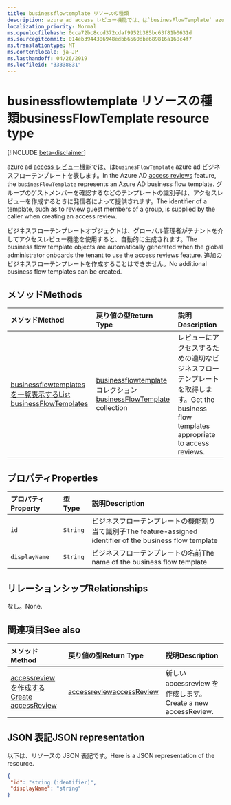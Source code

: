 ```yaml
---
title: businessflowtemplate リソースの種類
description: azure ad access レビュー機能では、は`businesFlowTemplate` azure ad ビジネスフローテンプレートを表します。 グループのゲストメンバーを確認するなどのテンプレートの識別子は、アクセスレビューを作成するときに発信者によって提供されます。
localization_priority: Normal
ms.openlocfilehash: 0cca72bc8ccd372cdaf9952b385bc63f81b0631d
ms.sourcegitcommit: 014eb3944306948edbb6560dbe689816a168c4f7
ms.translationtype: MT
ms.contentlocale: ja-JP
ms.lasthandoff: 04/26/2019
ms.locfileid: "33338831"
---
```

# <a name="businessflowtemplate-resource-type"></a><span data-ttu-id="f2c6c-104">businessflowtemplate リソースの種類</span><span class="sxs-lookup"><span data-stu-id="f2c6c-104">businessFlowTemplate resource type</span></span>

[!INCLUDE [beta-disclaimer](../../includes/beta-disclaimer.md)]

<span data-ttu-id="f2c6c-105">azure ad [access レビュー](accessreviews-root.md)機能では、は`businesFlowTemplate` azure ad ビジネスフローテンプレートを表します。</span><span class="sxs-lookup"><span data-stu-id="f2c6c-105">In the Azure AD [access reviews](accessreviews-root.md) feature, the `businesFlowTemplate` represents an Azure AD business flow template.</span></span> <span data-ttu-id="f2c6c-106">グループのゲストメンバーを確認するなどのテンプレートの識別子は、アクセスレビューを作成するときに発信者によって提供されます。</span><span class="sxs-lookup"><span data-stu-id="f2c6c-106">The identifier of a template, such as to review guest members of a group, is supplied by the caller when creating an access review.</span></span>

<span data-ttu-id="f2c6c-107">ビジネスフローテンプレートオブジェクトは、グローバル管理者がテナントを介してアクセスレビュー機能を使用すると、自動的に生成されます。</span><span class="sxs-lookup"><span data-stu-id="f2c6c-107">The business flow template objects are automatically generated when the global administrator onboards the tenant to use the access reviews feature.</span></span>  <span data-ttu-id="f2c6c-108">追加のビジネスフローテンプレートを作成することはできません。</span><span class="sxs-lookup"><span data-stu-id="f2c6c-108">No additional business flow templates can be created.</span></span>


## <a name="methods"></a><span data-ttu-id="f2c6c-109">メソッド</span><span class="sxs-lookup"><span data-stu-id="f2c6c-109">Methods</span></span>

| <span data-ttu-id="f2c6c-110">メソッド</span><span class="sxs-lookup"><span data-stu-id="f2c6c-110">Method</span></span>           | <span data-ttu-id="f2c6c-111">戻り値の型</span><span class="sxs-lookup"><span data-stu-id="f2c6c-111">Return Type</span></span>    |<span data-ttu-id="f2c6c-112">説明</span><span class="sxs-lookup"><span data-stu-id="f2c6c-112">Description</span></span>|
|:---------------|:--------|:----------|
|[<span data-ttu-id="f2c6c-113">businessflowtemplates を一覧表示する</span><span class="sxs-lookup"><span data-stu-id="f2c6c-113">List businessFlowTemplates</span></span>](../api/businessflowtemplate-list.md) | <span data-ttu-id="f2c6c-114">[businessflowtemplate](businessflowtemplate.md)コレクション</span><span class="sxs-lookup"><span data-stu-id="f2c6c-114">[businessFlowTemplate](businessflowtemplate.md) collection</span></span>| <span data-ttu-id="f2c6c-115">レビューにアクセスするための適切なビジネスフローテンプレートを取得します。</span><span class="sxs-lookup"><span data-stu-id="f2c6c-115">Get the business flow templates appropriate to access reviews.</span></span>|

## <a name="properties"></a><span data-ttu-id="f2c6c-116">プロパティ</span><span class="sxs-lookup"><span data-stu-id="f2c6c-116">Properties</span></span>
| <span data-ttu-id="f2c6c-117">プロパティ</span><span class="sxs-lookup"><span data-stu-id="f2c6c-117">Property</span></span>     | <span data-ttu-id="f2c6c-118">型</span><span class="sxs-lookup"><span data-stu-id="f2c6c-118">Type</span></span>   |<span data-ttu-id="f2c6c-119">説明</span><span class="sxs-lookup"><span data-stu-id="f2c6c-119">Description</span></span>|
|:---------------|:--------|:----------|
| `id`                     |`String`                | <span data-ttu-id="f2c6c-120">ビジネスフローテンプレートの機能割り当て識別子</span><span class="sxs-lookup"><span data-stu-id="f2c6c-120">The feature-assigned identifier of the business flow template</span></span>                                      |
| `displayName`            |`String`                | <span data-ttu-id="f2c6c-121">ビジネスフローテンプレートの名前</span><span class="sxs-lookup"><span data-stu-id="f2c6c-121">The name of the business flow template</span></span>                                                             |


## <a name="relationships"></a><span data-ttu-id="f2c6c-122">リレーションシップ</span><span class="sxs-lookup"><span data-stu-id="f2c6c-122">Relationships</span></span>

<span data-ttu-id="f2c6c-123">なし。</span><span class="sxs-lookup"><span data-stu-id="f2c6c-123">None.</span></span>

## <a name="see-also"></a><span data-ttu-id="f2c6c-124">関連項目</span><span class="sxs-lookup"><span data-stu-id="f2c6c-124">See also</span></span>

| <span data-ttu-id="f2c6c-125">メソッド</span><span class="sxs-lookup"><span data-stu-id="f2c6c-125">Method</span></span>           | <span data-ttu-id="f2c6c-126">戻り値の型</span><span class="sxs-lookup"><span data-stu-id="f2c6c-126">Return Type</span></span>    |<span data-ttu-id="f2c6c-127">説明</span><span class="sxs-lookup"><span data-stu-id="f2c6c-127">Description</span></span>|
|:---------------|:--------|:----------|
|[<span data-ttu-id="f2c6c-128">accessreview を作成する</span><span class="sxs-lookup"><span data-stu-id="f2c6c-128">Create accessReview</span></span>](../api/accessreview-create.md) | [<span data-ttu-id="f2c6c-129">accessreview</span><span class="sxs-lookup"><span data-stu-id="f2c6c-129">accessReview</span></span>](accessreview.md) |   <span data-ttu-id="f2c6c-130">新しい accessreview を作成します。</span><span class="sxs-lookup"><span data-stu-id="f2c6c-130">Create a new accessReview.</span></span> |


## <a name="json-representation"></a><span data-ttu-id="f2c6c-131">JSON 表記</span><span class="sxs-lookup"><span data-stu-id="f2c6c-131">JSON representation</span></span>

<span data-ttu-id="f2c6c-132">以下は、リソースの JSON 表記です。</span><span class="sxs-lookup"><span data-stu-id="f2c6c-132">Here is a JSON representation of the resource.</span></span>

<!-- {
  "blockType": "resource",
  "optionalProperties": [

  ],
  "@odata.type": "microsoft.graph.businessFlowTemplate"
}-->

```json
{
 "id": "string (identifier)",
 "displayName": "string"
}

```

<!--
{
  "type": "#page.annotation",
  "description": "businessFlowTemplate resource",
  "keywords": "",
  "section": "documentation",
  "tocPath": "",
  "suppressions": []
}
-->
